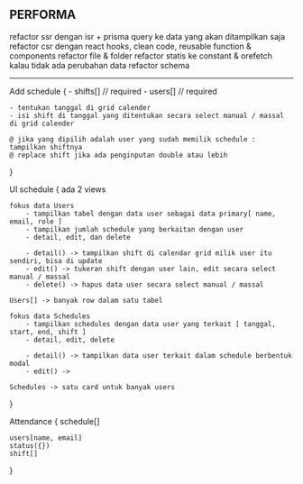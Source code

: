 ## PERFORMA

refactor ssr dengan isr + prisma query ke data yang akan ditampilkan saja
refactor csr dengan react hooks, clean code, reusable function & components
refactor file & folder
refactor statis ke constant & orefetch kalau tidak ada perubahan data
refactor schema

---

Add schedule { 
    - shifts[] // required 
    - users[] // required

    - tentukan tanggal di grid calender
    - isi shift di tanggal yang ditentukan secara select manual / massal di grid calender

    @ jika yang dipilih adalah user yang sudah memilik schedule : tampilkan shiftnya
    @ replace shift jika ada penginputan double atau lebih

}

UI schedule {
    ada 2 views

    fokus data Users
        - tampilkan tabel dengan data user sebagai data primary[ name, email, role ]
        - tampilkan jumlah schedule yang berkaitan dengan user
        - detail, edit, dan delete

        - detail() -> tampilkan shift di calendar grid milik user itu sendiri, bisa di update
        - edit() -> tukeran shift dengan user lain, edit secara select manual / massal
        - delete() -> hapus data user secara select manual / massal

    Users[] -> banyak row dalam satu tabel

    fokus data Schedules
        - tampilkan schedules dengan data user yang terkait [ tanggal, start, end, shift ]
        - detail, edit, delete

        - detail() -> tampilkan data user terkait dalam schedule berbentuk modal
        - edit() -> 

    Schedules -> satu card untuk banyak users

}

Attendance {
    schedule[]

    users[name, email]
    status({})
    shift[]

}
